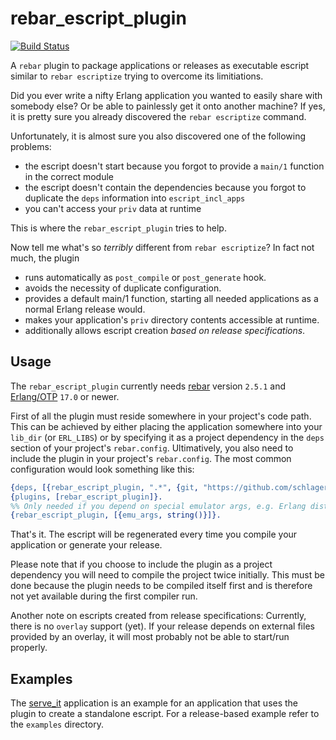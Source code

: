 rebar_escript_plugin
====================

[![Build Status](https://travis-ci.org/schlagert/rebar_escript_plugin.png?branch=master)](https://travis-ci.org/schlagert/rebar_escript_plugin)

A `rebar` plugin to package applications or releases as executable escript
similar to `rebar escriptize` trying to overcome its limitiations.

Did you ever write a nifty Erlang application you wanted to easily share with
somebody else? Or be able to painlessly get it onto another machine? If yes,
it is pretty sure you already discovered the `rebar escriptize` command.

Unfortunately, it is almost sure you also discovered one of the following
problems:
* the escript doesn't start because you forgot to provide a `main/1` function in
  the correct module
* the escript doesn't contain the dependencies because you forgot to duplicate
  the `deps` information into `escript_incl_apps`
* you can't access your `priv` data at runtime

This is where the `rebar_escript_plugin` tries to help.

Now tell me what's so _terribly_ different from `rebar escriptize`? In fact not
much, the plugin
* runs automatically as `post_compile` or `post_generate` hook.
* avoids the necessity of duplicate configuration.
* provides a default main/1 function, starting all needed applications as a
  normal Erlang release would.
* makes your application's `priv` directory contents accessible at runtime.
* additionally allows escript creation *based on release specifications*.

Usage
-----

The `rebar_escript_plugin` currently needs [rebar](https://github.com/rebar/rebar)
version `2.5.1` and [Erlang/OTP](http://erlang.org) `17.0` or newer.

First of all the plugin must reside somewhere in your project's code path. This
can be achieved by either placing the application somewhere into your `lib_dir`
(or `ERL_LIBS`) or by specifying it as a project dependency in the `deps`
section of your project's `rebar.config`. Ultimatively, you also need to include
the plugin in your project's `rebar.config`. The most common configuration would
look something like this:

```erlang
{deps, [{rebar_escript_plugin, ".*", {git, "https://github.com/schlagert/rebar_escript_plugin.git"}}]}.
{plugins, [rebar_escript_plugin]}.
%% Only needed if you depend on special emulator args, e.g. Erlang distribution
{rebar_escript_plugin, [{emu_args, string()}]}.
```

That's it. The escript will be regenerated every time you compile your
application or generate your release.

Please note that if you choose to include the plugin as a project dependency you
will need to compile the project twice initially. This must be done because the
plugin needs to be compiled itself first and is therefore not yet available
during the first compiler run.

Another note on escripts created from release specifications: Currently, there
is no `overlay` support (yet). If your release depends on external files
provided by an overlay, it will most probably not be able to start/run properly.

Examples
--------

The [serve_it](https://github.com/schlagert/serve_it) application is an example
for an application that uses the plugin to create a standalone escript. For a
release-based example refer to the `examples` directory.
